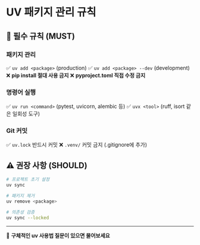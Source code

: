 # UV 패키지 관리 규칙

## 🔴 필수 규칙 (MUST)

### 패키지 관리
✅ `uv add <package>` (production)
✅ `uv add <package> --dev` (development)
❌ **pip install 절대 사용 금지**
❌ **pyproject.toml 직접 수정 금지**

### 명령어 실행
✅ `uv run <command>` (pytest, uvicorn, alembic 등)
✅ `uvx <tool>` (ruff, isort 같은 일회성 도구)

### Git 커밋
✅ `uv.lock` 반드시 커밋
❌ `.venv/` 커밋 금지 (.gitignore에 추가)

## ⚠️ 권장 사항 (SHOULD)

```bash
# 프로젝트 초기 설정
uv sync

# 패키지 제거
uv remove <package>

# 의존성 검증
uv sync --locked
```

---

💬 **구체적인 uv 사용법 질문이 있으면 물어보세요**
